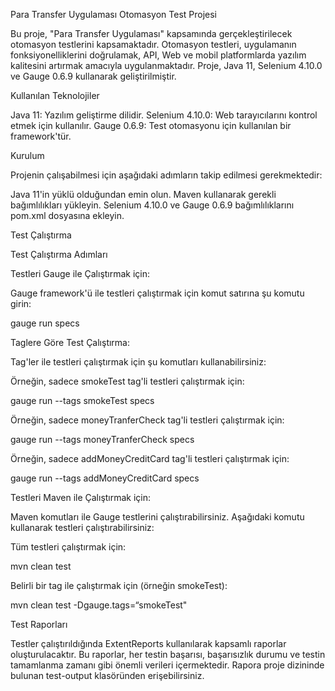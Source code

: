 Para Transfer Uygulaması Otomasyon Test Projesi

Bu proje, "Para Transfer Uygulaması" kapsamında gerçekleştirilecek otomasyon testlerini kapsamaktadır. 
Otomasyon testleri, uygulamanın fonksiyonelliklerini doğrulamak, API, Web ve mobil platformlarda yazılım kalitesini artırmak amacıyla uygulanmaktadır. 
Proje, Java 11, Selenium 4.10.0 ve Gauge 0.6.9 kullanarak geliştirilmiştir.

Kullanılan Teknolojiler

Java 11: Yazılım geliştirme dilidir.
Selenium 4.10.0: Web tarayıcılarını kontrol etmek için kullanılır.
Gauge 0.6.9: Test otomasyonu için kullanılan bir framework'tür.

Kurulum

Projenin çalışabilmesi için aşağıdaki adımların takip edilmesi gerekmektedir:

Java 11'in yüklü olduğundan emin olun.
Maven kullanarak gerekli bağımlılıkları yükleyin.
Selenium 4.10.0 ve Gauge 0.6.9 bağımlılıklarını pom.xml dosyasına ekleyin.

Test Çalıştırma

Test Çalıştırma Adımları

Testleri Gauge ile Çalıştırmak için:

Gauge framework'ü ile testleri çalıştırmak için komut satırına şu komutu girin:


gauge run specs

Taglere Göre Test Çalıştırma:

Tag'ler ile testleri çalıştırmak için şu komutları kullanabilirsiniz:

Örneğin, sadece smokeTest tag'li testleri çalıştırmak için:


gauge run --tags smokeTest specs

Örneğin, sadece moneyTranferCheck tag'li testleri çalıştırmak için:


gauge run --tags moneyTranferCheck specs

Örneğin, sadece addMoneyCreditCard tag'li testleri çalıştırmak için:


gauge run --tags addMoneyCreditCard specs

Testleri Maven ile Çalıştırmak için:

Maven komutları ile Gauge testlerini çalıştırabilirsiniz. Aşağıdaki komutu kullanarak testleri çalıştırabilirsiniz:

Tüm testleri çalıştırmak için:


mvn clean test

Belirli bir tag ile çalıştırmak için (örneğin smokeTest):


mvn clean test -Dgauge.tags=“smokeTest"





Test Raporları

Testler çalıştırıldığında ExtentReports kullanılarak kapsamlı raporlar oluşturulacaktır. Bu raporlar, her testin başarısı, başarısızlık durumu ve testin tamamlanma zamanı gibi önemli verileri içermektedir. Rapora proje dizininde bulunan test-output klasöründen erişebilirsiniz.
